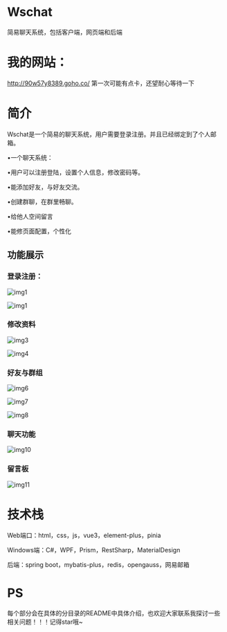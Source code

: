 # Wschat
简易聊天系统，包括客户端，网页端和后端

# 我的网站：
http://90w57y8389.goho.co/
第一次可能有点卡，还望耐心等待一下

# 简介

Wschat是一个简易的聊天系统，用户需要登录注册。并且已经绑定到了个人邮箱。

•一个聊天系统：

•用户可以注册登陆，设置个人信息，修改密码等。

•能添加好友，与好友交流。

•创建群聊，在群里畅聊。

•给他人空间留言

•能修页面配置，个性化

## 功能展示

### 登录注册：

![img1]([https://github.com/Juanbai7877/Wschat/raw/main/images](https://github.com/Juanbai7877/Wschat/tree/bca6bdd1a820ae090832a1bf270918957a07a9c2/images)\img1.png)


![img1](C:\Users\17877\Documents\GitHub\Wschat\images\img1.png)

### 修改资料

![img3](C:\Users\17877\Documents\GitHub\Wschat\images\img3.png)

![img4](C:\Users\17877\Documents\GitHub\Wschat\images\img4.png)

### 好友与群组

![img6](C:\Users\17877\Documents\GitHub\Wschat\images\img6.png)

![img7](C:\Users\17877\Documents\GitHub\Wschat\images\img7.png)

![img8](C:\Users\17877\Documents\GitHub\Wschat\images\img8.png)

### 聊天功能

![img10](C:\Users\17877\Documents\GitHub\Wschat\images\img10.png)

### 留言板

![img11](C:\Users\17877\Documents\GitHub\Wschat\images\img11.png)

 

# 技术栈

Web端口：html，css，js，vue3，element-plus，pinia

Windows端：C#，WPF，Prism，RestSharp，MaterialDesign

后端：spring boot，mybatis-plus，redis，opengauss，网易邮箱



# PS

每个部分会在具体的分目录的README中具体介绍，也欢迎大家联系我探讨一些相关问题！！！记得star哦~

